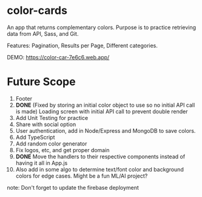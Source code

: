 # color-cards
An app that returns complementary colors. Purpose is to practice retrieving data from API, Sass, and Git.

Features: Pagination, Results per Page, Different categories. 

DEMO: https://color-car-7e6c6.web.app/

# Future Scope
1. Footer
2. **DONE** (Fixed by storing an initial color object to use so no initial API call is made) Loading screen with initial API call to prevent double render 
3. Add Unit Testing for practice
3. Share with social option
4. User authentication, add in Node/Express and MongoDB to save colors.
5. Add TypeScript
6. Add random color generator
7. Fix logos, etc, and get proper domain
8. **DONE** Move the handlers to their respective components instead of having it all in App.js
9. Also add in some algo to determine text/font color and background colors for edge cases. Might be a fun ML/AI project?

note: Don't forget to update the firebase deployment
